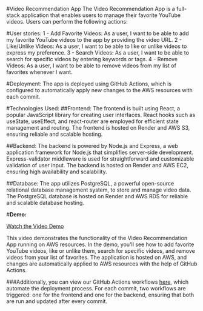 #Video Recommendation App
The Video Recommendation App is a full-stack application that enables users to manage their favorite YouTube videos. Users can perform the following actions:

#User stories:
1 - Add Favorite Videos: As a user, I want to be able to add my favorite YouTube videos to the app by providing the video URL.
2 - Like/Unlike Videos: As a user, I want to be able to like or unlike videos to express my preference.
3 - Search Videos: As a user, I want to be able to search for specific videos by entering keywords or tags.
4 - Remove Videos: As a user, I want to be able to remove videos from my list of favorites whenever I want.

#Deployment: 
The app is deployed using GitHub Actions, which is configured to automatically apply new changes to the AWS resources with each commit.

#Technologies Used:
##Frontend: The frontend is built using React, a popular JavaScript library for creating user interfaces. React hooks such as useState, useEffect, and react-router are employed for efficient state management and routing. The frontend is hosted on Render and AWS S3, ensuring reliable and scalable hosting.

##Backend: The backend is powered by Node.js and Express, a web application framework for Node.js that simplifies server-side development. Express-validator middleware is used for straightforward and customizable validation of user input. The backend is hosted on Render and AWS EC2, ensuring high availability and scalability.

##Database: The app utilizes PostgreSQL, a powerful open-source relational database management system, to store and manage video data. The PostgreSQL database is hosted on Render and AWS RDS for reliable and scalable database hosting.

#**Demo:**

[Watch the Video Demo](https://www.youtube.com/yourvideolink)

This video demonstrates the functionality of the Video Recommendation App running on AWS resources. In the demo, you'll see how to add favorite YouTube videos, like or unlike them, search for specific videos, and remove videos from your list of favorites. The application is hosted on AWS, and changes are automatically applied to AWS resources with the help of GitHub Actions.

###Additionally, you can view our GitHub Actions workflows [here](https://github.com/seyyednavid/Video-recommendation-app/actions), which automate the deployment process. For each commit, two workflows are triggered: one for the frontend and one for the backend, ensuring that both are run and updated after every commit.
